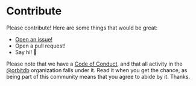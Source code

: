 # Contribute

Please contribute! Here are some things that would be great:

- [Open an issue!](https://github.com/orbitdb/orbit-db-access-controllers/issues/new)
- Open a pull request!
- Say hi! :wave:

Please note that we have a [Code of Conduct](CODE_OF_CONDUCT.md), and that all activity in the [@orbitdb](https://github.com/orbitdb) organization falls under it. Read it when you get the chance, as being part of this community means that you agree to abide by it. Thanks.
